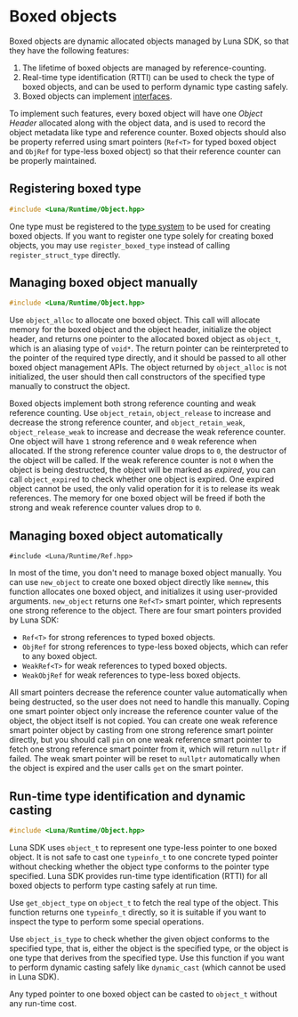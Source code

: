 # Boxed objects

Boxed objects are dynamic allocated objects managed by Luna SDK, so that they have the following features:

1. The lifetime of boxed objects are managed by reference-counting.
2. Real-time type identification (RTTI) can be used to check the type of boxed objects, and can be used to perform dynamic type casting safely.
3. Boxed objects can implement [interfaces](interfaces.md).

To implement such features, every boxed object will have one *Object Header* allocated along with the object data, and is used to record the object metadata like type and reference counter. Boxed objects should also be property referred using smart pointers (`Ref<T>` for typed boxed object and `ObjRef` for type-less boxed object) so that their reference counter can be properly maintained.

## Registering boxed type

```c++
#include <Luna/Runtime/Object.hpp>
```

One type must be registered to the [type system](type_system.md) to be used for creating boxed objects. If you want to register one type solely for creating boxed objects, you may use `register_boxed_type` instead of calling `register_struct_type` directly.

## Managing boxed object manually

```c++
#include <Luna/Runtime/Object.hpp>
```

Use `object_alloc` to allocate one boxed object. This call will allocate memory for the boxed object and the object header, initialize the object header, and returns one pointer to the allocated boxed object as `object_t`, which is an aliasing type of `void*`. The return pointer can be reinterpreted to the pointer of the required type directly, and it should be passed to all other boxed object management APIs. The object returned by `object_alloc` is not initialized, the user should then call constructors of the specified type manually to construct the object.

Boxed objects implement both strong reference counting and weak reference counting. Use `object_retain`, `object_release` to increase and decrease the strong reference counter, and `object_retain_weak`, `object_release_weak` to increase and decrease the weak reference counter. One object will have `1` strong reference and `0` weak reference when allocated. If the strong reference counter value drops to `0`, the destructor of the object will be called. If the weak reference counter is not `0` when the object is being destructed, the object will be marked as *expired*, you can call `object_expired` to check whether one object is expired. One expired object cannot be used, the only valid operation for it is to release its weak references. The memory for one boxed object will be freed if both the strong and weak reference counter values drop to `0`.

## Managing boxed object automatically

```
#include <Luna/Runtime/Ref.hpp>
```

In most of the time, you don't need to manage boxed object manually. You can use `new_object` to create one boxed object directly like `memnew`, this function allocates one boxed object, and initializes it using user-provided arguments. `new_object` returns one `Ref<T>` smart pointer, which represents one strong reference to the object. There are four smart pointers provided by Luna SDK:

* `Ref<T>` for strong references to typed boxed objects.
* `ObjRef` for strong references to type-less boxed objects, which can refer to any boxed object.
* `WeakRef<T>` for weak references to typed boxed objects.
* `WeakObjRef` for weak references to type-less boxed objects.

All smart pointers decrease the reference counter value automatically when being destructed, so the user does not need to handle this manually. Coping one smart pointer object only increase the reference counter value of the object, the object itself is not copied. You can create one weak reference smart pointer object by casting from one strong reference smart pointer directly, but you should call `pin` on one weak reference smart pointer to fetch one strong reference smart pointer from it, which will return `nullptr` if failed. The weak smart pointer will be reset to `nullptr` automatically when the object is expired and the user calls `get` on the smart pointer.

## Run-time type identification and dynamic casting

```c++
#include <Luna/Runtime/Object.hpp>
```

Luna SDK uses `object_t` to represent one type-less pointer to one boxed object. It is not safe to cast one `typeinfo_t` to one concrete typed pointer without checking whether the object type conforms to the pointer type specified. Luna SDK provides run-time type identification (RTTI) for all boxed objects to perform type casting safely at run time.

Use `get_object_type` on `object_t` to fetch the real type of the object. This function returns one `typeinfo_t` directly, so it is suitable if you want to inspect the type to perform some special operations. 

Use `object_is_type` to check whether the given object conforms to the specified type, that is, either the object is the specified type, or the object is one type that derives from the specified type. Use this function if you want to perform dynamic casting safely like `dynamic_cast` (which cannot be used in Luna SDK).

Any typed pointer to one boxed object can be casted to `object_t` without any run-time cost.